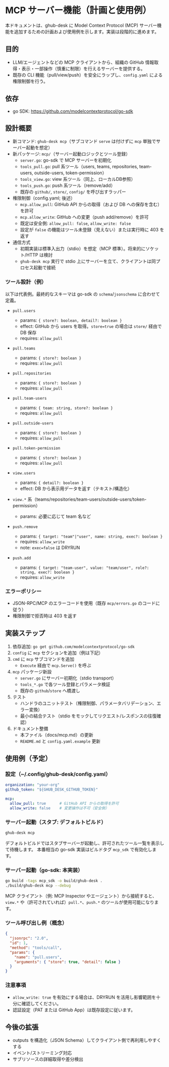 # MCP サーバー機能（計画と使用例）

本ドキュメントは、ghub-desk に Model Context Protocol (MCP) サーバー機能を追加するための計画および使用例を示します。実装は段階的に進めます。

## 目的
- LLM/エージェントなどの MCP クライアントから、組織の GitHub 情報取得・表示・一部操作（慎重に制限）を行えるサーバーを提供する。
- 既存の CLI 機能（pull/view/push）を安全にラップし、`config.yaml` による権限制御を行う。

## 依存
- go SDK: https://github.com/modelcontextprotocol/go-sdk

## 設計概要
- 新コマンド: `ghub-desk mcp`（サブコマンド `serve` は付けずに `mcp` 単独でサーバー起動を想定）
- 新パッケージ: `mcp/`（サーバー起動ロジックとツール登録）
  - `server.go`: go-sdk で MCP サーバーを初期化
  - `tools_pull.go`: pull 系ツール（users, teams, repositories, team-users, outside-users, token-permission）
  - `tools_view.go`: view 系ツール（同上、ローカルDB参照）
  - `tools_push.go`: push 系ツール（remove/add）
  - 既存の `github/`, `store/`, `config/` を呼び出すラッパー
- 権限制御（config.yaml; 後述）
  - `mcp.allow_pull`: GitHub API からの取得（および DB への保存を含む）を許可
  - `mcp.allow_write`: GitHub への変更（push add/remove）を許可
  - 既定は安全側: `allow_pull: false`, `allow_write: false`
  - 設定が `false` の機能はツール未登録（見えない）または実行時に 403 を返す
- 通信方式
  - 初期実装は標準入出力（stdio）を想定（MCP 標準）。将来的にソケット/HTTP は検討
  - `ghub-desk mcp` 実行で stdio 上にサーバーを立て、クライアントは同プロセス起動で接続

### ツール設計（例）
以下は代表例。最終的なスキーマは go-sdk の `schema`/`jsonschema` に合わせて定義。

- `pull.users`
  - params: `{ store?: boolean, detail?: boolean }`
  - effect: GitHub から users を取得。`store=true` の場合は `store/` 経由で DB 保存
  - requires: `allow_pull`

- `pull.teams`
  - params: `{ store?: boolean }`
  - requires: `allow_pull`

- `pull.repositories`
  - params: `{ store?: boolean }`
  - requires: `allow_pull`

- `pull.team-users`
  - params: `{ team: string, store?: boolean }`
  - requires: `allow_pull`

- `pull.outside-users`
  - params: `{ store?: boolean }`
  - requires: `allow_pull`

- `pull.token-permission`
  - params: `{ store?: boolean }`
  - requires: `allow_pull`

- `view.users`
  - params: `{ detail?: boolean }`
  - effect: DB から表示用データを返す（テキスト/構造化）

- `view.*` 系（teams/repositories/team-users/outside-users/token-permission）
  - params: 必要に応じて team 名など

- `push.remove`
  - params: `{ target: "team"|"user", name: string, exec?: boolean }`
  - requires: `allow_write`
  - note: `exec=false` は DRYRUN

- `push.add`
  - params: `{ target: "team-user", value: "team/user", role?: string, exec?: boolean }`
  - requires: `allow_write`

### エラーポリシー
- JSON-RPC/MCP のエラーコードを使用（既存 `mcp/errors.go` のコードに従う）
- 権限制御で拒否時は 403 を返す

## 実装ステップ
1) 依存追加: `go get github.com/modelcontextprotocol/go-sdk`
2) `config` に `mcp` セクションを追加（例は下記）
3) `cmd` に `mcp` サブコマンドを追加
   - `Execute` 経由で `mcp.Serve()` を呼ぶ
4) `mcp` パッケージ新設
   - `server.go` にサーバー初期化（stdio transport）
   - `tools_*.go` で各ツール登録とパラメータ検証
   - 既存の `github`/`store` へ橋渡し
5) テスト
   - ハンドラのユニットテスト（権限制御、パラメータバリデーション、エラー変換）
   - 最小の結合テスト（stdio をモックしてリクエスト/レスポンスの往復確認）
6) ドキュメント整備
   - 本ファイル（docs/mcp.md）の更新
   - `README.md` と `config.yaml.example` 更新

## 使用例（予定）

### 設定（~/.config/ghub-desk/config.yaml）
```yaml
organization: "your-org"
github_token: "${GHUB_DESK_GITHUB_TOKEN}"

mcp:
  allow_pull: true      # GitHub API からの取得を許可
  allow_write: false    # 変更操作は不可（安全側）
```

### サーバー起動（スタブ: デフォルトビルド）
```bash
ghub-desk mcp
```

デフォルトビルドではスタブサーバーが起動し、許可されたツール一覧を表示して待機します。
本番相当の go-sdk 実装はビルドタグ `mcp_sdk` で有効化します。

### サーバー起動（go-sdk: 本実装）
```bash
go build -tags mcp_sdk -o build/ghub-desk .
./build/ghub-desk mcp --debug
```

MCP クライアント（例: MCP Inspector やエージェント）から接続すると、
`view.*` や（許可されていれば）`pull.*`、`push.*` のツールが使用可能になります。

### ツール呼び出し例（概念）
```json
{
  "jsonrpc": "2.0",
  "id": 1,
  "method": "tools/call",
  "params": {
    "name": "pull.users",
    "arguments": { "store": true, "detail": false }
  }
}
```

### 注意事項
- `allow_write: true` を有効にする場合は、DRYRUN を活用し影響範囲を十分に確認してください。
- 認証設定（PAT または GitHub App）は既存設定に従います。

## 今後の拡張
- outputs を構造化（JSON Schema）してクライアント側で再利用しやすくする
- イベント/ストリーミング対応
- サブリソースの詳細取得や差分検出
